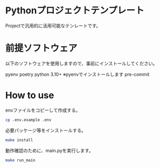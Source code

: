 # Pythonプロジェクトテンプレート

Projectで汎用的に活用可能なテンレートです。

# 前提ソフトウェア

以下のソフトウェアを使用しますので、事前にインストールしてください。

pyenv
poetry
python 3.10+ ※pyenvでインストールします
pre-commit


# How to use

envファイルをコピーして作成する。

```bash
cp .env.example .env
```

必要パッケージ等をインストールする。

```bash
make install
```

動作確認のために、main.pyを実行します。

```bash
make run_main
```
